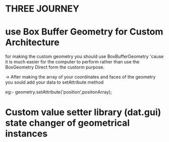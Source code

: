 # THREE JOURNEY

# use Box Buffer Geometry for Custom Architecture
for making the custom geometry you should use BoxBufferGeometry 'cause it is much easier for the computer to perform rather than use the BoxGeometry Direct form the custorm purpose.

-> After making the array of your coordinates and faces of the geometry you sould add your data to setAttribute method

eg:- geometry.setAttribute('position',positonArray);


# Custom value setter library (dat.gui) state changer of geometrical instances






